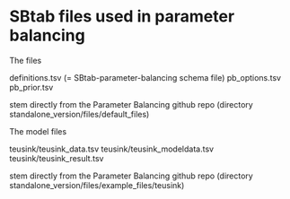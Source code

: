 SBtab files used in parameter balancing
=======================================

The files

definitions.tsv (= SBtab-parameter-balancing schema file)
pb_options.tsv
pb_prior.tsv

stem directly from the Parameter Balancing github repo (directory standalone_version/files/default_files)

The model files

teusink/teusink_data.tsv
teusink/teusink_modeldata.tsv
teusink/teusink_result.tsv
  
stem directly from the Parameter Balancing github repo (directory standalone_version/files/example_files/teusink)

